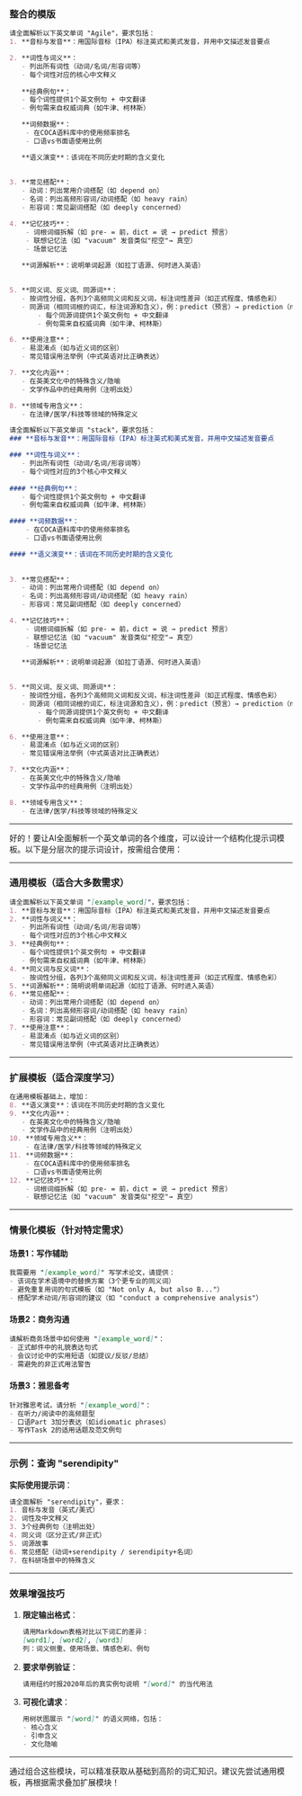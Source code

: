 ### 整合的模版
 
```markdown
请全面解析以下英文单词 "Agile"，要求包括：
1. **音标与发音**：用国际音标（IPA）标注英式和美式发音，并用中文描述发音要点

2. **词性与词义**：
   - 列出所有词性（动词/名词/形容词等）
   - 每个词性对应的核心中文释义
  
   **经典例句**：
   - 每个词性提供1个英文例句 + 中文翻译
   - 例句需来自权威词典（如牛津、柯林斯）

   **词频数据**：
    - 在COCA语料库中的使用频率排名
    - 口语vs书面语使用比例

   **语义演变**：该词在不同历史时期的含义变化
   
   
3. **常见搭配**：
   - 动词：列出常用介词搭配（如 depend on）
   - 名词：列出高频形容词/动词搭配（如 heavy rain）
   - 形容词：常见副词搭配（如 deeply concerned）

4. **记忆技巧**：
    - 词根词缀拆解（如 pre- = 前，dict = 说 → predict 预言）
    - 联想记忆法（如 "vacuum" 发音类似"挖空"→ 真空）
    - 场景记忆法
   
   **词源解析**：说明单词起源（如拉丁语源、何时进入英语）
   

5. **同义词、反义词、同源词**：
   - 按词性分组，各列3个高频同义词和反义词，标注词性差异（如正式程度、情感色彩）
   - 同源词（相同词根的词汇，标注词源和含义），例：predict（预言）→ prediction（n.）→ predictable（adj.）
	   - 每个同源词提供1个英文例句 + 中文翻译
	   - 例句需来自权威词典（如牛津、柯林斯）

6. **使用注意**：
   - 易混淆点（如与近义词的区别）
   - 常见错误用法举例（中式英语对比正确表达）

7. **文化内涵**：
   - 在英美文化中的特殊含义/隐喻
   - 文学作品中的经典用例（注明出处）

8. **领域专用含义**：
   - 在法律/医学/科技等领域的特殊定义

```



```markdown
请全面解析以下英文单词 "stack"，要求包括：
### **音标与发音**：用国际音标（IPA）标注英式和美式发音，并用中文描述发音要点

### **词性与词义**：
   - 列出所有词性（动词/名词/形容词等）
   - 每个词性对应的3个核心中文释义
  
#### **经典例句**：
   - 每个词性提供1个英文例句 + 中文翻译
   - 例句需来自权威词典（如牛津、柯林斯）

#### **词频数据**：
    - 在COCA语料库中的使用频率排名
    - 口语vs书面语使用比例

#### **语义演变**：该词在不同历史时期的含义变化
   
   
3. **常见搭配**：
   - 动词：列出常用介词搭配（如 depend on）
   - 名词：列出高频形容词/动词搭配（如 heavy rain）
   - 形容词：常见副词搭配（如 deeply concerned）

4. **记忆技巧**：
    - 词根词缀拆解（如 pre- = 前，dict = 说 → predict 预言）
    - 联想记忆法（如 "vacuum" 发音类似"挖空"→ 真空）
    - 场景记忆法
   
   **词源解析**：说明单词起源（如拉丁语源、何时进入英语）
   

5. **同义词、反义词、同源词**：
   - 按词性分组，各列3个高频同义词和反义词，标注词性差异（如正式程度、情感色彩）
   - 同源词（相同词根的词汇，标注词源和含义），例：predict（预言）→ prediction（n.）→ predictable（adj.）
	   - 每个同源词提供1个英文例句 + 中文翻译
	   - 例句需来自权威词典（如牛津、柯林斯）

6. **使用注意**：
   - 易混淆点（如与近义词的区别）
   - 常见错误用法举例（中式英语对比正确表达）

7. **文化内涵**：
   - 在英美文化中的特殊含义/隐喻
   - 文学作品中的经典用例（注明出处）

8. **领域专用含义**：
   - 在法律/医学/科技等领域的特殊定义

```

---


好的！要让AI全面解析一个英文单词的各个维度，可以设计一个结构化提示词模板。以下是分层次的提示词设计，按需组合使用：

---

### **通用模板（适合大多数需求）**
```markdown
请全面解析以下英文单词 "[example_word]"，要求包括：
1. **音标与发音**：用国际音标（IPA）标注英式和美式发音，并用中文描述发音要点
2. **词性与词义**：
   - 列出所有词性（动词/名词/形容词等）
   - 每个词性对应的3个核心中文释义
3. **经典例句**：
   - 每个词性提供1个英文例句 + 中文翻译
   - 例句需来自权威词典（如牛津、柯林斯）
4. **同义词与反义词**：
   - 按词性分组，各列3个高频同义词和反义词，标注词性差异（如正式程度、情感色彩）
5. **词源解析**：简明说明单词起源（如拉丁语源、何时进入英语）
6. **常见搭配**：
   - 动词：列出常用介词搭配（如 depend on）
   - 名词：列出高频形容词/动词搭配（如 heavy rain）
   - 形容词：常见副词搭配（如 deeply concerned）
7. **使用注意**：
   - 易混淆点（如与近义词的区别）
   - 常见错误用法举例（中式英语对比正确表达）
```

---

### **扩展模板（适合深度学习）**
```markdown
在通用模板基础上，增加：
8. **语义演变**：该词在不同历史时期的含义变化
9. **文化内涵**：
   - 在英美文化中的特殊含义/隐喻
   - 文学作品中的经典用例（注明出处）
10. **领域专用含义**：
    - 在法律/医学/科技等领域的特殊定义
11. **词频数据**：
    - 在COCA语料库中的使用频率排名
    - 口语vs书面语使用比例
12. **记忆技巧**：
    - 词根词缀拆解（如 pre- = 前，dict = 说 → predict 预言）
    - 联想记忆法（如 "vacuum" 发音类似"挖空"→ 真空）
```

---

### **情景化模板（针对特定需求）**
#### **场景1：写作辅助**
```markdown
我需要用 "[example_word]" 写学术论文，请提供：
- 该词在学术语境中的替换方案（3个更专业的同义词）
- 避免重复用词的句式模板（如 "Not only A, but also B..."）
- 搭配学术动词/形容词的建议（如 "conduct a comprehensive analysis"）
```

#### **场景2：商务沟通**
```markdown
请解析商务场景中如何使用 "[example_word]"：
- 正式邮件中的礼貌表达句式
- 会议讨论中的实用短语（如提议/反驳/总结）
- 需避免的非正式用法警告
```

#### **场景3：雅思备考**
```markdown
针对雅思考试，请分析 "[example_word]"：
- 在听力/阅读中的高频题型
- 口语Part 3加分表达（如idiomatic phrases）
- 写作Task 2的适用话题及范文例句
```

---

### **示例：查询 "serendipity"**
**实际使用提示词**：
```markdown
请全面解析 "serendipity"，要求：
1. 音标与发音（英式/美式）
2. 词性及中文释义
3. 3个经典例句（注明出处）
4. 同义词（区分正式/非正式）
5. 词源故事
6. 常见搭配（动词+serendipity / serendipity+名词）
7. 在科研场景中的特殊含义
```

---

### **效果增强技巧**
1. **限定输出格式**：
   ```markdown
   请用Markdown表格对比以下词汇的差异：
   [word1], [word2], [word3]
   列：词义侧重、使用场景、情感色彩、例句
   ```
2. **要求举例验证**：
   ```markdown
   请用纽约时报2020年后的真实例句说明 "[word]" 的当代用法
   ```
3. **可视化请求**：
   ```markdown
   用树状图展示 "[word]" 的语义网络，包括：
   - 核心含义
   - 引申含义
   - 文化隐喻
   ```

---

通过组合这些模块，可以精准获取从基础到高阶的词汇知识。建议先尝试通用模板，再根据需求叠加扩展模块！